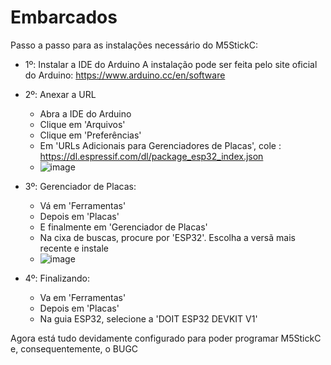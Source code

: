 # Embarcados
Passo a passo para as instalações necessário do M5StickC:

- 1º: Instalar a IDE do Arduino
A instalação pode ser feita pelo site oficial do Arduino: https://www.arduino.cc/en/software

- 2º: Anexar a URL
  - Abra a IDE do Arduino
  - Clique em 'Arquivos'
  - Clique em 'Preferências'
  - Em 'URLs Adicionais para Gerenciadores de Placas', cole : https://dl.espressif.com/dl/package_esp32_index.json
  - ![image](https://user-images.githubusercontent.com/54655396/207967703-0e3e56b8-8aad-46eb-8c2a-a7c9f942dd59.png)

- 3º: Gerenciador de Placas:
  - Vá em 'Ferramentas'
  - Depois em 'Placas'
  - E finalmente em 'Gerenciador de Placas'
  - Na cixa de buscas, procure por 'ESP32'. Escolha a versã mais recente e instale
  - ![image](https://user-images.githubusercontent.com/54655396/207967940-bccf8d35-d7f6-4111-bac9-5701e113a91e.png)

- 4º: Finalizando:
  - Va em 'Ferramentas'
  - Depois em 'Placas'
  - Na guia ESP32, selecione a 'DOIT ESP32 DEVKIT V1'


Agora está tudo devidamente configurado para poder programar M5StickC e, consequentemente, o BUGC

